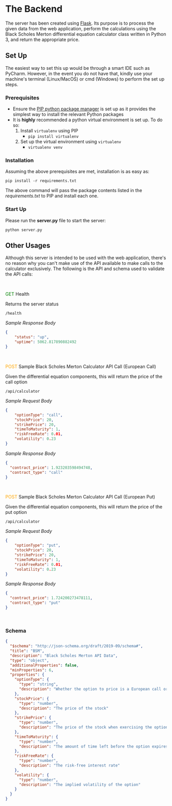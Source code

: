 # The Backend

The server has been created using [Flask](https://flask.palletsprojects.com/en/2.0.x/). Its purpose is to process the
given data from the web application, perform the calculations using the Black Scholes Merton differential equation
calculator class written in Python 3, and return the appropriate price.

## Set Up

The easiest way to set this up would be through a smart IDE such as PyCharm. However, in the event you do not have
that, kindly use your machine's terminal (Linux/MacOS) or cmd (Windows) to perform the set up steps.

### Prerequisites

- Ensure the [PIP python package manager](https://pip.pypa.io/en/stable/quickstart/) is set up as it provides the
  simplest way to install the relevant Python packages
- It is **highly** recommended a python virtual environment is set up. To do so:
    1. Install `virtualenv` using PIP
        - `pip install virtualenv`
    2. Set up the virtual environment using `virtualenv`
        - `virtualenv venv`

### Installation
Assuming the above prerequisites are met, installation is as easy as:

```shell
pip install -r requirements.txt
```

The above command will pass the package contents listed in the *requirements.txt* to PIP and install each one.

### Start Up
Please run the **server.py** file to start the server:
```shell
python server.py
```

## Other Usages

Although this server is intended to be used with the web application, there's no reason why you can't make use of the
API available to make calls to the calculator exclusively. The following is the API and schema used to validate the API
calls:

<br/>

<span style="color: green">GET</span> Health

Returns the server status
```
/health
```
*Sample Response Body*
```json
{
    "status": "up",
    "uptime": 5062.817890882492
}
```
<br/>

<span style="color: orange">POST</span> Sample Black Scholes Merton Calculator API Call (European Call)

Given the differential equation components, this will return the price of the call option
```
/api/calculator
```
*Sample Request Body*
```json
{
    "optionType": "call",
    "stockPrice": 20,
    "strikePrice": 20,
    "timeToMaturity": 1,
    "riskFreeRate": 0.01,
    "volatility": 0.23
}
```
*Sample Response Body*
```json
{
  "contract_price": 1.923203598494748,
  "contract_type": "call"
}
```

<br/>

<span style="color: orange">POST</span> Sample Black Scholes Merton Calculator API Call (European Put)

Given the differential equation components, this will return the price of the put option
```
/api/calculator
```
*Sample Request Body*
```json
{
    "optionType": "put",
    "stockPrice": 20,
    "strikePrice": 20,
    "timeToMaturity": 1,
    "riskFreeRate": 0.01,
    "volatility": 0.23
}
```
*Sample Response Body*
```json
{
  "contract_price": 1.724200273478111,
  "contract_type": "put"
}
```

<br/>

### Schema
```json
{
  "$schema": "http://json-schema.org/draft/2019-09/schema#",
  "title": "BSM",
  "description": "Black Scholes Merton API Data",
  "type": "object",
  "additionalProperties": false,
  "minProperties": 6,
  "properties": {
    "optionType": {
      "type": "string",
      "description": "Whether the option to price is a European call or put"
    },
    "stockPrice": {
      "type": "number",
      "description": "The price of the stock"
    },
    "strikePrice": {
      "type": "number",
      "description": "The price of the stock when exercising the option"
    },
    "timeToMaturity": {
      "type": "number",
      "description": "The amount of time left before the option expires"
    },
    "riskFreeRate": {
      "type": "number",
      "description": "The risk-free interest rate"
    },
    "volatility": {
      "type": "number",
      "description": "The implied volatility of the option"
    }
  }
}
```
